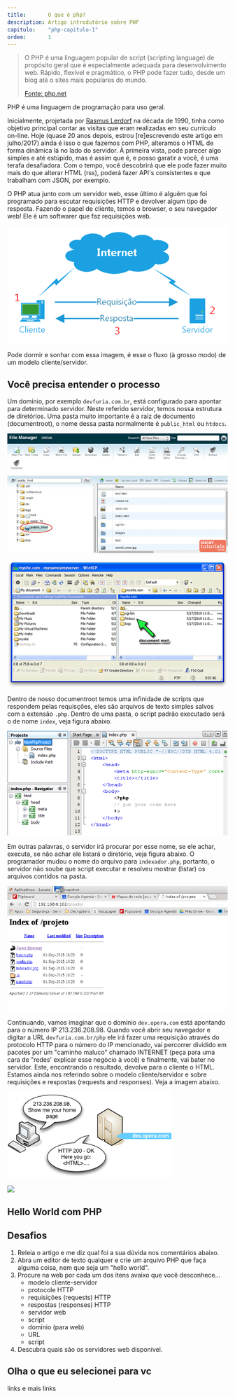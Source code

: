 ```yaml
---
title:       O que é php?
description: Artigo introdutório sobre PHP
capitulo:    "php-capitulo-1"
ordem:       1
---
```


> O PHP é uma linguagem popular de script (scripting language) de propósito geral que é especialmente adequada para 
> desenvolvimento web. Rápido, flexível e pragmático, o PHP pode fazer tudo, desde um blog até o sites mais populares do mundo.
>
> [Fonte: php.net](www.php.net)

PHP é uma linguagem de programação para uso geral.

Inicialmente, projetada por [Rasmus Lerdorf](http://pt.wikipedia.org/wiki/Rasmus_Lerdorf "link-externo") na década de
1990, tinha como objetivo principal contar as visitas que eram realizadas em seu currículo on-line.  Hoje (quase 20 anos
depois, estrou [re]escrevendo este artigo em julho/2017) ainda é isso o que fazemos com PHP, alteramos o  HTML de forma 
dinâmica lá no lado do servidor. À primeira vista, pode parecer algo simples e até estúpido, mas é assim que é, e posso 
garatir a você, é uma terafa desafiadora. Com o tempo, você descobrirá que ele pode fazer muito mais do que alterar HTML 
(rss), poderá fazer API's consistentes e que trabalham com JSON, por exemplo.

O PHP atua junto com um servidor web, esse último é alguém que foi programado para escutar requisições HTTP e devolver
algum tipo de resposta. Fazendo o papel de cliente, temos o browser, o seu navegador web! Ele é um softwarer que faz 
requisições web.

![](requisicoes.png "")

Pode dormir e sonhar com essa imagem, é esse o fluxo (à grosso modo) de um modelo cliente/servidor.


## Você precisa entender o processo

Um domínio, por exemplo `devfuria.com.br`, está configurado para apontar para determinado servidor. Neste referido
servidor, temos nossa estrutura de diretórios. Uma pasta muito importante é a raiz de documento (documentroot), o nome
dessa pasta normalmente é `public_html` ou `htdocs`.


![](document-root-02.png "")

![](document-root-01.png "")

Dentro de nosso documentroot temos uma infinidade de scripts que respondem pelas requisções, eles são arquivos de texto 
simples salvos com a extensão `.php`. Dentro de uma pasta, o script padrão executado será o de nome `index`, veja figura
abaixo.

![](index-php-01.png "")

Em outras palavras, o servidor irá procurar por esse nome, se ele achar, executa, se não achar ele listará o diretório,
veja figura abaixo. O programador mudou o nome do arquivo para `indexador.php`, portanto, o servidor não soube que script
executar e resolveu mostrar (listar) os arquivos contidos na pasta.

![](apache-lista-diretorio-01.png "")


Continuando, vamos imaginar que o domínio `dev.opera.com` está apontando para o número IP 213.236.208.98. Quando você
abrir seu navegador e digitar a URL `devfuria.com.br/php` ele irá fazer uma requisição através do protocolo HTTP para
o número do IP mencionado, vai percorrer dividido em pacotes por um "caminho maluco" chamado INTERNET (peça para uma cara 
de "redes' explicar esse negócio à você) e finalmente, vai bater no servidor. Este, encontrando o resultado, devolve
para o cliente o HTML. Estamos ainda nos referindo sobre o modelo cliente/servidor e sobre requisições e respostas 
(requests and responses). Veja a imagem abaixo.

![](requisicoes-02.gif "")


![](modelo-cliente-servidor-02.jpeg "")


## Hello World com PHP




## Desafios

1. Releia o artigo e me diz qual foi a sua dúvida nos comentários abaixo.
2. Abra um editor de texto qualquer e crie um arquivo PHP que faça alguma coisa, nem que seja um "hello world".
3. Procure na web por cada um dos itens avaixo que você desconhece...
    - modelo cliente-servidor
    - protocole HTTP
    - requisições (requests) HTTP
    - respostas (responses) HTTP
    - servidor web
    - script
    - domínio (para web)
    - URL
    - script
4. Descubra quais são os servidores web disponível.


## Olha o que eu selecionei para vc

links e mais links